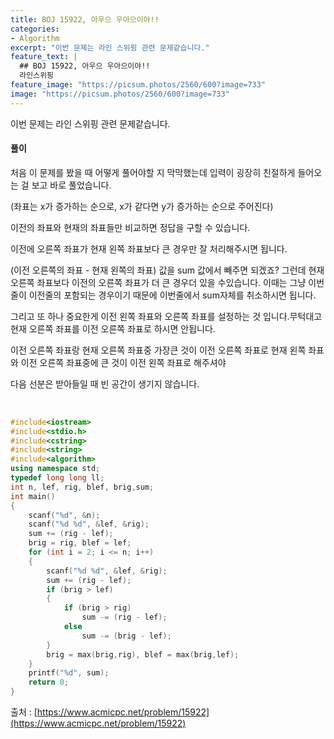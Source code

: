 ```yaml
---
title: BOJ 15922, 아우으 우아으이야!!
categories:
- Algorithm
excerpt: "이번 문제는 라인 스위핑 관련 문제같습니다."
feature_text: |
  ## BOJ 15922, 아우으 우아으이야!!
  라인스위핑
feature_image: "https://picsum.photos/2560/600?image=733"
image: "https://picsum.photos/2560/600?image=733"
---
```


이번 문제는 라인 스위핑 관련 문제같습니다.

<h4>풀이</h4> 
처음 이 문제를 봤을 때 어떻게 풀어야할 지 막막했는데 입력이 굉장히 친절하게 들어오는 걸 보고 바로 풀었습니다.

(좌표는 x가 증가하는 순으로, x가 같다면 y가 증가하는 순으로 주어진다)

이전의 좌표와 현재의 좌표들만 비교하면 정답을 구할 수 있습니다.

이전에 오른쪽 좌표가 현재 왼쪽 좌표보다 큰 경우만 잘 처리해주시면 됩니다.

(이전 오른쪽의 좌표 - 현재 왼쪽의 좌표) 값을 sum 값에서 빼주면 되겠죠? 그런데 현재 오른쪽 좌표보다 이전의 오른쪽 좌표가 더 큰 경우더 있을 수있습니다. 이때는 그냥 이번 줄이 이전줄의 포함되는 경우이기 때문에 이번줄에서 sum자체를 취소하시면 됩니다.

그리고 또 하나 중요한게 이전 왼쪽 좌표와 오른쪽 좌표를 설정하는 것 입니다.무턱대고 현재 오른쪽 좌표를 이전 오른쪽 좌표로 하시면 안됩니다.

이전 오른쪽 좌표랑 현재 오른쪽 좌표중 가장큰 것이 이전 오른쪽 좌표로 현재 왼쪽 좌표와 이전 오른쪽 좌표중에 큰 것이 이전 왼쪽 좌표로 해주셔야

다음 선분은 받아들일 때 빈 공간이 생기지 않습니다.

​
```c++
#include<iostream>
#include<stdio.h>
#include<cstring>
#include<string>
#include<algorithm>
using namespace std;
typedef long long ll;
int n, lef, rig, blef, brig,sum;
int main()
{
	scanf("%d", &n);
	scanf("%d %d", &lef, &rig);
	sum += (rig - lef);
	brig = rig, blef = lef;
	for (int i = 2; i <= n; i++)
	{
		scanf("%d %d", &lef, &rig);
		sum += (rig - lef);
		if (brig > lef)
		{
			if (brig > rig)
				sum -= (rig - lef);
			else
				sum -= (brig - lef);
		}
		brig = max(brig,rig), blef = max(brig,lef);
	}
	printf("%d", sum);
	return 0;
}

```

출처 : [https://www.acmicpc.net/problem/15922](https://www.acmicpc.net/problem/15922)
